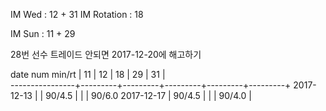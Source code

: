 IM Wed      : 12 + 31
IM Rotation : 18

IM Sun      : 11 + 29

28번 선수 트레이드 안되면 2017-12-20에 해고하기

date num min/rt |    11   |    12   |    18   |    29   |    31   |   
----------------+---------+---------+---------+---------+---------+
2017-12-13      |         |  90/4.5 |         |         |  90/6.0
2017-12-17      |  90/4.5 |         |         |  90/4.0 |        

